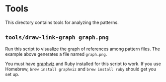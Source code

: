 # Tools

This directory contains tools for analyzing the patterns.

## `tools/draw-link-graph graph.png`

Run this script to visualize the graph of references among pattern files. The
example above generates a file named `graph.png`.

You must have [graphviz](https://graphviz.gitlab.io/) and Ruby installed for
this script to work.  If you use Homebrew, `brew install graphviz` and `brew
install ruby` should get you set up.
